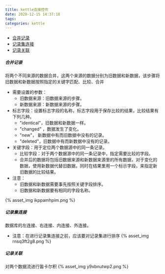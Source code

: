 ```yaml
---
title: kettle连接控件
date: 2020-12-15 14:37:18
tags:
categories: kettle
---
```


- [合并记录](#合并记录)
- [记录集连接](#记录集连接)
- [记录关联](#记录关联)


##### 合并记录
将两个不同来源的数据合并，这两个来源的数据分别为旧数据和新数据，该步骤将旧数据和新数据按照指定的关键字匹配、比较、合并
+ 需要设置的参数：
    + 旧数据来源：旧数据来源的步骤。
    + 新数据来源：新数据来源的步骤。
+ 标志字段：设置标志字段的名称，标志字段用于保存比较的结果，比较结果有下列几种。
    + "identical"，旧数据和新数据一样。
    + "changed" ，数据发生了变化。
    + "new"， 新数据中有而旧数据中没有的记录。
    + "deleted"，旧数据中有而新数据中没有的记录。
+ 关键字段：用于定位两个数据源中的同一条记录。
    + 比较字段：对于两个数据源中的同一条记录中，指定需要比较的字段。
    + 合并后的数据将包括旧数据来源和新数据来源里的所有数据，对于变化的数据，使用新数据代替旧数据，同时在结果里用一个标示字段，来指定新旧数据的比较结果。
+ 注意：
    + 旧数据和新数据需要事先按照关键字段排序。
    + 旧数据和新数据要有相同的字段名称。

{% asset_img ikppamhpim.png %}

##### 记录集连接
数据库的左连接、右连接、内连接、外连接。
* 注意：在进行记录集连接之前，应该要对记录集进行排序
{% asset_img rnsq3ft2g8.png %}

##### 记录关联
对两个数据流进行笛卡尔积
{% asset_img y9xbnutwp2.png %}


